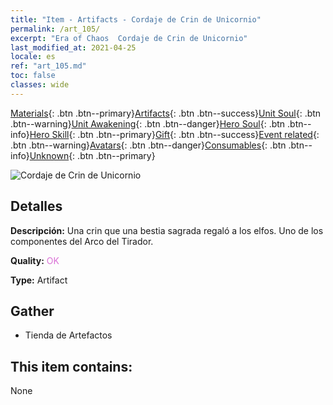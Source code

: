 ```yaml
---
title: "Item - Artifacts - Cordaje de Crin de Unicornio"
permalink: /art_105/
excerpt: "Era of Chaos  Cordaje de Crin de Unicornio"
last_modified_at: 2021-04-25
locale: es
ref: "art_105.md"
toc: false
classes: wide
---
```

 [Materials](/ItemsES/){: .btn .btn--primary}[Artifacts](/ItemsES/Artifacts/){: .btn .btn--success}[Unit Soul](/ItemsES/UnitSoul/){: .btn .btn--warning}[Unit Awakening](/ItemsES/UnitAwakening/){: .btn .btn--danger}[Hero Soul](/ItemsES/HeroSoul/){: .btn .btn--info}[Hero Skill](/ItemsES/HeroSkill/){: .btn .btn--primary}[Gift](/ItemsES/Gift/){: .btn .btn--success}[Event related](/ItemsES/Events/){: .btn .btn--warning}[Avatars](/ItemsES/Avatars/){: .btn .btn--danger}[Consumables](/ItemsES/Consumables/){: .btn .btn--info}[Unknown](/ItemsES/Unknown/){: .btn .btn--primary}

 ![Cordaje de Crin de Unicornio](/images/t/artifact_40103.png)

## Detalles
 **Descripción:** Una crin que una bestia sagrada regaló a los elfos. Uno de los componentes del Arco del Tirador.

 **Quality:** <span style="color: #DA70D6">OK</span>

 **Type:** Artifact

## Gather

*    Tienda de Artefactos 

## This item contains:

  None

